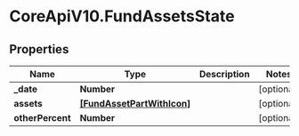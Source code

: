 # CoreApiV10.FundAssetsState

## Properties
Name | Type | Description | Notes
------------ | ------------- | ------------- | -------------
**_date** | **Number** |  | [optional] 
**assets** | [**[FundAssetPartWithIcon]**](FundAssetPartWithIcon.md) |  | [optional] 
**otherPercent** | **Number** |  | [optional] 


